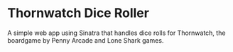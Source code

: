 # Thornwatch Dice Roller
A simple web app using Sinatra that handles dice rolls for Thornwatch, the boardgame by Penny Arcade and Lone Shark games.
